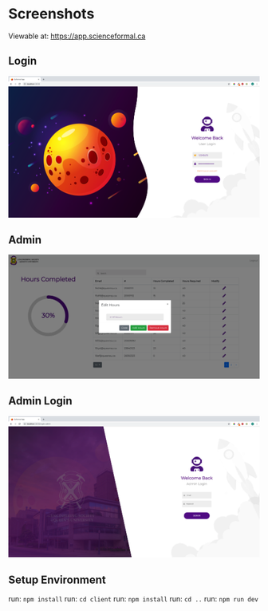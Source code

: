 # Screenshots
Viewable at: https://app.scienceformal.ca

## Login
![Alt text](./login_screen.png?raw=true "Title")
## Admin
![Alt text](./Hours_new.png?raw=true "Title")
## Admin Login
![Alt text](./login_screen2.png?raw=true "Title")



## Setup Environment
run: `npm install`
run: `cd client`
run: `npm install`
run: `cd ..`
run: `npm run dev`

